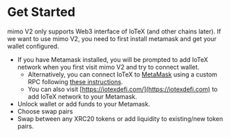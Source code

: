 # Get Started

mimo V2 only supports Web3 interface of IoTeX (and other chains later). If we want to use mimo V2, you need to first install metamask and get your wallet configured. 

* If you have Metamask installed, you will be prompted to add IoTeX network when you first visit mimo V2 and try to connect wallet. 
  * Alternatively, you can connect IoTeX to [MetaMask](https://metamask.io) using a custom RPC following [these instructions](https://docs.iotex.io/get-started/ethereum-tools/ethereum-copmpatibility/metamask).
  * You can also visit [https://iotexdefi.com/](https://iotexdefi.com) to add IoTeX network to your Metamask. 
* Unlock wallet or add funds to your Metamask. 
* Choose swap pairs
* Swap between any XRC20 tokens or add liquidity to existing/new token pairs.

